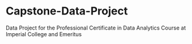 # Capstone-Data-Project
Data Project for the Professional Certificate in Data Analytics Course at Imperial College and Emeritus
